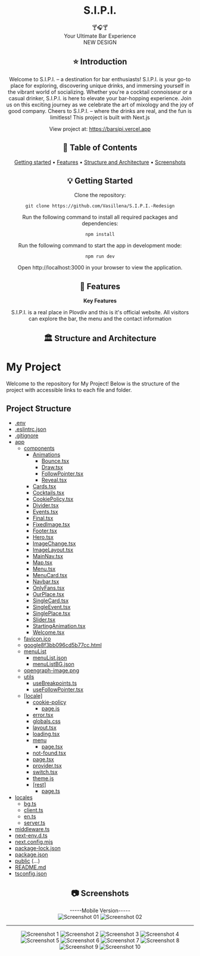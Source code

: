 <div align="center">
<h1 align="center">S.I.P.I.</h1>
  🍸🎧🍸
  <br/>
 Your Ultimate Bar Experience
   <br/>
   NEW DESIGN

## ⭐️  Introduction

Welcome to S.I.P.I. – a destination for bar enthusiasts! S.I.P.I. is your go-to place for exploring, discovering unique drinks, and immersing yourself in the vibrant world of socializing. Whether you're a cocktail connoisseur or a casual drinker, S.I.P.I. is here to elevate your bar-hopping experience. Join us on this exciting journey as we celebrate the art of mixology and the joy of good company. Cheers to S.I.P.I. – where the drinks are real, and the fun is limitless!
This project is built with Next.js

View project at: https://barsipi.vercel.app


## 📜 Table of Contents
[Getting started](#getting-started) •
[Features](#features) •
[Structure and Architecture](#structure-and-architecture) •
[Screenshots](#screenshots)

## 💡 Getting Started
Clone the repository:
```
git clone https://github.com/Vasillena/S.I.P.I.-Redesign
```
Run the following command to install all required packages and dependencies:
```
npm install
```
Run the following command to start the app in development mode:
```
npm run dev
```
Open http://localhost:3000 in your browser to view the application.

## 🧸 Features

**Key Features**

S.I.P.I. is a real place in Plovdiv and this is it's official website. All visitors can explore the bar, the menu and the contact information

## 🏛️ Structure and Architecture
</div>

# My Project

Welcome to the repository for My Project! Below is the structure of the project with accessible links to each file and folder.

## Project Structure

- [.env](./.env)
- [.eslintrc.json](./.eslintrc.json)
- [.gitignore](./.gitignore)
- [app](./app/)
  - [components](./app/components/)
    - [Animations](./app/components/Animations/)
      - [Bounce.tsx](./app/components/Animations/Bounce.tsx)
      - [Draw.tsx](./app/components/Animations/Draw.tsx)
      - [FollowPointer.tsx](./app/components/Animations/FollowPointer.tsx)
      - [Reveal.tsx](./app/components/Animations/Reveal.tsx)
    - [Cards.tsx](./app/components/Cards.tsx)
    - [Cocktails.tsx](./app/components/Cocktails.tsx)
    - [CookiePolicy.tsx](./app/components/CookiePolicy.tsx)
    - [Divider.tsx](./app/components/Divider.tsx)
    - [Events.tsx](./app/components/Events.tsx)
    - [Final.tsx](./app/components/Final.tsx)
    - [FixedImage.tsx](./app/components/FixedImage.tsx)
    - [Footer.tsx](./app/components/Footer.tsx)
    - [Hero.tsx](./app/components/Hero.tsx)
    - [ImageChange.tsx](./app/components/ImageChange.tsx)
    - [ImageLayout.tsx](./app/components/ImageLayout.tsx)
    - [MainNav.tsx](./app/components/MainNav.tsx)
    - [Map.tsx](./app/components/Map.tsx)
    - [Menu.tsx](./app/components/Menu.tsx)
    - [MenuCard.tsx](./app/components/MenuCard.tsx)
    - [Navbar.tsx](./app/components/Navbar.tsx)
    - [OnlyFans.tsx](./app/components/OnlyFans.tsx)
    - [OurPlace.tsx](./app/components/OurPlace.tsx)
    - [SingleCard.tsx](./app/components/SingleCard.tsx)
    - [SingleEvent.tsx](./app/components/SingleEvent.tsx)
    - [SinglePlace.tsx](./app/components/SinglePlace.tsx)
    - [Slider.tsx](./app/components/Slider.tsx)
    - [StartingAnimation.tsx](./app/components/StartingAnimation.tsx)
    - [Welcome.tsx](./app/components/Welcome.tsx)
  - [favicon.ico](./app/favicon.ico)
  - [google8f3bb096cd5b77cc.html](./app/google8f3bb096cd5b77cc.html)
  - [menuList](./app/menuList/)
    - [menuList.json](./app/menuList/menuList.json)
    - [menuListBG.json](./app/menuList/menuListBG.json)
  - [opengraph-image.png](./app/opengraph-image.png)
  - [utils](./app/utils/)
    - [useBreakpoints.ts](./app/utils/useBreakpoints.ts)
    - [useFollowPointer.tsx](./app/utils/useFollowPointer.tsx)
  - [[locale]](./app/%5Blocale%5D/)
    - [cookie-policy](./app/%5Blocale%5D/cookie-policy/)
      - [page.js](./app/%5Blocale%5D/cookie-policy/page.js)
    - [error.tsx](./app/%5Blocale%5D/error.tsx)
    - [globals.css](./app/%5Blocale%5D/globals.css)
    - [layout.tsx](./app/%5Blocale%5D/layout.tsx)
    - [loading.tsx](./app/%5Blocale%5D/loading.tsx)
    - [menu](./app/%5Blocale%5D/menu/)
      - [page.tsx](./app/%5Blocale%5D/menu/page.tsx)
    - [not-found.tsx](./app/%5Blocale%5D/not-found.tsx)
    - [page.tsx](./app/%5Blocale%5D/page.tsx)
    - [provider.tsx](./app/%5Blocale%5D/provider.tsx)
    - [switch.tsx](./app/%5Blocale%5D/switch.tsx)
    - [theme.js](./app/%5Blocale%5D/theme.js)
    - [[rest]](./app/%5Blocale%5D/%5Brest%5D/)
      - [page.ts](./app/%5Blocale%5D/%5Brest%5D/page.ts)
- [locales](./locales/)
  - [bg.ts](./locales/bg.ts)
  - [client.ts](./locales/client.ts)
  - [en.ts](./locales/en.ts)
  - [server.ts](./locales/server.ts)
- [middleware.ts](./middleware.ts)
- [next-env.d.ts](./next-env.d.ts)
- [next.config.mjs](./next.config.mjs)
- [package-lock.json](./package-lock.json)
- [package.json](./package.json)
- [public](./public/)
(...)
- [README.md](./README.md)
- [tsconfig.json](./tsconfig.json)



<div align="center">
  
## 📷 Screenshots


-----Mobile Version-----
  <br/>
![Screenshot 01](https://github.com/user-attachments/assets/56501ba4-34ac-457a-8e6f-32ba54c1faaf)
![Screenshot 02](https://github.com/user-attachments/assets/9768bba7-f483-46f7-a646-1353f5d900d3)

------------------------
![Screenshot 1](https://github.com/user-attachments/assets/21eb2dcc-d7e4-44c8-a829-68d7cc0dffcc)
![Screenshot 2](https://github.com/user-attachments/assets/391b91f9-ef45-4b16-9b0a-4077f8257c90)
![Screenshot 3](https://github.com/user-attachments/assets/e1d218f9-f503-4756-b7d2-189c7e5e0e9b)
![Screenshot 4](https://github.com/user-attachments/assets/3622a54c-5857-4673-bd44-b3e6d1e8b762)
![Screenshot 5](https://github.com/user-attachments/assets/7802d30c-d92e-4f93-98b2-3a98c0a1216b)
![Screenshot 6](https://github.com/user-attachments/assets/040c0f5a-413d-4f58-b3b4-f6105350736f)
![Screenshot 7](https://github.com/user-attachments/assets/b0ed8840-a550-40c3-848f-fec4cafcd4b6)
![Screenshot 8](https://github.com/user-attachments/assets/fca2f671-60ac-4915-afb9-3bcb85f2bcf6)
![Screenshot 9](https://github.com/user-attachments/assets/d5e2c737-309d-4b7c-b20b-af9a805aae4d)
![Screenshot 10](https://github.com/user-attachments/assets/b57d7d1e-1aa9-48c2-a523-898c5fff73de)


</div>
